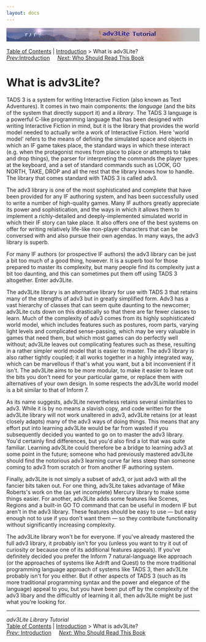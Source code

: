 ```yaml
---
layout: docs
---
```

<div class="topbar">

<img src="topbar.jpg" data-border="0" />

</div>

<div class="nav">

<a href="toc.html" class="nav">Table of Contents</a> \|
<a href="intro.html" class="nav">Introduction</a> \> What is adv3Lite?  
<span class="navnp"><a href="intro.html" class="nav"><em>Prev:</em>Introduction</a>
   
<a href="whoshouldread.html" class="nav"><em>Next:</em> Who Should Read
This Book</a>     </span>

</div>



# What is adv3Lite?

TADS 3 is a system for writing Interactive Fiction (also known as Text
Adventures). It comes in two main components: the *language* (and the
bits of the system that directly support it) and a *library*. The TADS 3
language is a powerful C-like programming language that has been
designed with writing Interactive Fiction in mind, but it is the library
that provides the world model needed to actually write a work of
Interactive Fiction. Here 'world model' refers to the means of defining
the simulated space and objects in which an IF game takes place, the
standard ways in which these interact (e.g. when the protagonist moves
from place to place or attempts to take and drop things), the parser for
interpreting the commands the player types at the keyboard, and a set of
standard commands such as LOOK, GO NORTH, TAKE, DROP and all the rest
that the library knows how to handle. The library that comes standard
with TADS 3 is called adv3.

The adv3 library is one of the most sophisticated and complete that have
been provided for any IF authoring system, and has been successfully
used to write a number of high-quality games. Many IF authors greatly
appreciate its power and sophistication, and the ways in which it allows
them to implement a richly-detailed and deeply-implemented simulated
world in which their IF story can take place. It also offers one of the
best systems on offer for writing relatively life-like non-player
characters that can be conversed with and also pursue their own agendas.
In many ways, the adv3 library is superb.

For many IF authors (or prospective IF authors) the adv3 library can be
just a bit too much of a good thing, however. It is a superb tool for
those prepared to master its complexity, but many people find its
complexity just a bit too daunting, and this can sometimes put them off
using TADS 3 altogether. Enter adv3Lite.

The adv3Lite library is an alternative library for use with TADS 3 that
retains many of the strengths of adv3 but in greatly simplified form.
Adv3 has a vast hierarchy of classes that can seem quite daunting to the
newcomer; adv3Lite cuts down on this drastically so that there are far
fewer classes to learn. Much of the complexity of adv3 comes from its
highly sophisticated world model, which includes features such as
postures, room parts, varying light levels and complicated
sense-passing, which may be very valuable in games that need them, but
which most games can do perfectly well without; adv3Lite leaves out
complicating features such as these, resulting in a rather simpler world
model that is easier to master. The adv3 library is also rather tightly
coupled; it all works together in a highly integrated way, which can be
marvellous if that's what you want, but a bit inconvenient if it isn't.
The adv3Lite aims to be more modular, to make it easier to leave out the
bits you don't need for your particular game, or replace them with
alternatives of your own design. In some respects the adv3Lite world
model is a bit similar to that of Inform 7.

As its name suggests, adv3Lite nevertheless retains several similarities
to adv3. While it is by no means a slavish copy, and code written for
the adv3Lite library will not work unaltered in adv3, adv3Lite retains
(or at least closely adapts) many of the adv3 ways of doing things. This
means that any effort put into learning adv3Lite would be far from
wasted if you subsequently decided you wanted to go on to master the
adv3 library. You'd certainly find differences, but you'd also find a
lot that was quite familiar. Learning adv3Lite could therefore be a
bridge to learning adv3 at some point in the future; someone who had
previously mastered adv3Lite should find the notorious adv3 learning
curve far less steep than someone coming to adv3 from scratch or from
another IF authoring system.

Finally, adv3Lite is not simply a subset of adv3, or just adv3 with all
the fancier bits taken out. For one thing, adv3Lite takes advantage of
Mike Roberts's work on the (as yet incomplete) Mercury library to make
some things easier. For another, adv3Lite adds some features like
Scenes, Regions and a built-in GO TO command that can be useful in
modern IF but aren't in the adv3 library. These features should be easy
to use — but easy enough not to use if you don't want them — so they
contribute functionality without significantly increasing complexity.

The adv3Lite library won't be for everyone. If you've already mastered
the full adv3 library, it probably isn't for you (unless you want to try
it out of curiosity or because one of its additional features appeals).
If you've definitely decided you prefer the Inform 7 natural-language
like approach (or the approaches of systems like Adrift and Quest) to
the more traditional programming language approach of systems like TADS
3, then adv3Lite probably isn't for you either. But if other aspects of
TADS 3 (such as its more traditional programming syntax and the power
and elegance of the language) appeal to you, but you have been put off
by the complexity of the adv3 libary and the difficultly of learning it
all, then adv3Lite might be just what you're looking for.



------------------------------------------------------------------------

<div class="navb">

*adv3Lite Library Tutorial*  
<a href="toc.html" class="nav">Table of Contents</a> \|
<a href="intro.html" class="nav">Introduction</a> \> What is adv3Lite?  
<span class="navnp"><a href="intro.html" class="nav"><em>Prev:</em> Introduction</a>
   
<a href="whoshouldread.html" class="nav"><em>Next:</em> Who Should Read
This Book</a>     </span>

</div>
